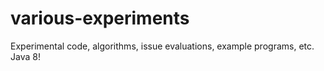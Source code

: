 various-experiments
===================

Experimental code, algorithms, issue evaluations, example programs, etc. Java 8!
